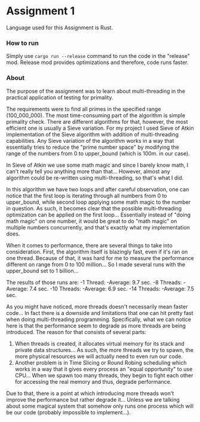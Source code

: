 # Assignment 1
Language used for this Assignment is Rust.

### How to run
Simply use `cargo run --release` command to run the code in the "release" mod. Release mod provides optimizations and therefore, code runs faster.

### About
The purpose of the assignment was to learn about multi-threading in the practical application of testing for primality.

The requirements were to find all primes in the specified range (100_000_000). The most time-consuming part of the algorithm
is simple primality check. There are different algorithms for that, however, the most efficient one is usually a Sieve variation. 
For my project I used Sieve of Atkin implementation of the Sieve algorithm with addition of multi-threading capabilities. Any Sieve variation of the algorithm
works in a way that essentially tries to reduce the "prime number space" by modifying the range of the numbers from 0 to upper_bound (which is 100m. in our case).

In Sieve of Atkin we use some math magic and since I barely know math, I can't really tell you anything more than that... However, almost any algorithm could be re-written
using multi-threading, so that's what I did. 

In this algorithm we have two loops and after careful observation, one can notice that the first loop is iterating through all numbers from
0 to upper_bound, while second loop applying some math magic to the number in question. As such, it becomes clear that the possible multi-threading optimization can be applied on the first loop... Essentially instead of "doing math magic" on one number, it would be great to do "math magic" on multiple numbers concurrently, and that's exactly what my implementation does.

When it comes to performance, there are several things to take into consideration. First, the algorithm itself is blazingly fast, even if it's ran on one thread. Because of that, it was hard
for me to measure the performance different on range from 0 to 100 million... So I made several runs with the upper_bound set to 1 billion...

The results of those runs are:
-1 Thread:
    -Average: 9.7 sec.
-8 Threads:
    -Average: 7.4 sec.
-10 Threads:
    -Average: 6.9 sec.
-14 Threads:
    -Average: 7.5 sec.

As you might have noticed, more threads doesn't necessarily mean faster code... In fact there is a downside and limitations that one can hit pretty fast when doing multi-threading programming.
Specifically, what we can notice here is that the performance seem to degrade as more threads are being introduced. The reason for that consists of several parts:

1. When threads is created, it allocates virtual memory for its stack and private data structures... As such, the more threads we try to spawn, the more physical resources we will actually need to even run our code.
2. Another problem is in Time Slicing or Round Robing scheduling which works in a way that it gives every process an "equal opportunity" to use CPU... When we spawn too many threads, they begin to fight each other for accessing the real memory and thus, degrade performance.

Due to that, there is a point at which introducing more threads won't improve the performance but rather degrade it... Unless we are talking about some magical system that somehow only runs one process which will be our code (probably impossible to implement...).